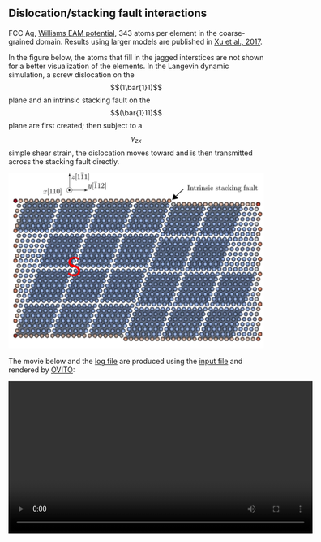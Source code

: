 ## Dislocation/stacking fault interactions

FCC Ag, [Williams EAM potential](http://dx.doi.org/10.1088/0965-0393/14/5/002), 343 atoms per element in the coarse-grained domain. Results using larger models are published in [Xu et al., 2017](http://dx.doi.org/10.3390/cryst7050120).

In the figure below, the atoms that fill in the jagged interstices are not shown for a better visualization of the elements. In the Langevin dynamic simulation, a screw dislocation on the $$(1\bar{1}1)$$ plane and an intrinsic stacking fault on the $$(\bar{1}11)$$ plane are first created; then subject to a $$\gamma_{zx}$$ simple shear strain, the dislocation moves toward and is then transmitted across the stacking fault directly.

![dislocation-sf](dislocation-sf.jpg)

The movie below and the <a href="dislocation-sf.log" target="_blank">log file</a> are produced using the <a href="dislocation-sf.in" target="_blank">input file</a> and rendered by [OVITO](../../chapter6/ovito.md):

<video width="600" controls>
  <source src="dislocation-sf.mp4" type="video/mp4">
</video>
